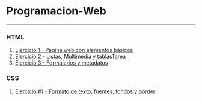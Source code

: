 # Programacion-Web
---
### HTML
1. [Ejercicio 1 - Página web con elementos básicos](/HTML-Ejercicio-1/index.html)
2. [Ejercicio 2 -  Listas, Multimedia y tablasTarea](/HTML-Ejercicio-2/index.html)
3. [Ejercicio 3 - Formularios y metadatos](/HTML-Ejercicio-3/index.html)

### CSS
1. [Ejercicio #1 - Formato de texto, fuentes, fondos y border](/CSS-Ejercicio-1/index.html)